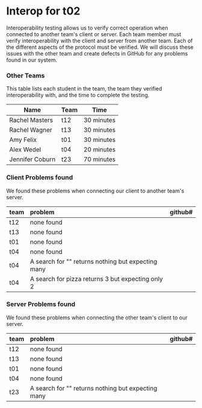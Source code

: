 # Interop for t02

Interoperability testing allows us to verify correct operation when connected to another team's client or server.
Each team member must verify interoperability with the client and server from another team.
Each of the different aspects of the protocol must be verified.
We will discuss these issues with the other team and create defects in GitHub for any problems found in our system.

### Other Teams

This table lists each student in the team, the team they verified interoperability with, and the time to complete the testing.

| Name | Team | Time |
| ---- | ---- | ---- |
| Rachel Masters | t12 | 30 minutes |
| Rachel Wagner | t13 | 30 minutes |
| Amy Felix | t01 | 30 minutes |
| Alex Wedel | t04 | 20 minutes |
| Jennifer Coburn | t23 | 70 minutes |


### Client Problems found

We found these problems when connecting our client to another team's server.

| team | problem | github# |
| :--- |  :--- | --- |
| t12 | none found |  |
| t13 | none found |  |
| t01 | none found |  |
| t04 | none found |  |
| t04 | A search for "" returns nothing but expecting many |  |
| t04 | A search for pizza returns 3 but expecting only 2 |  |


### Server Problems found

We found these problems when connecting the other team's client to our server.

| team |  problem | github# |
| :--- |  :--- | --- |
| t12 | none found |  |
| t13 | none found |  |
| t01 | none found |  |
| t04 | none found |  |
| t23 |  A search for "" returns nothing but expecting many |  |

